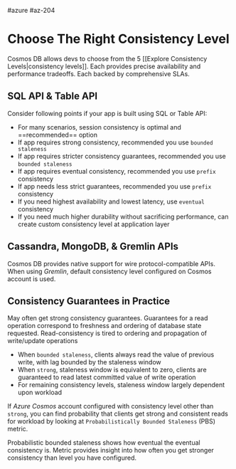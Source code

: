 #azure #az-204 

# Choose The Right Consistency Level
Cosmos DB allows devs to choose from the 5 [[Explore Consistency Levels|consistency levels]].
Each provides precise availability and performance tradeoffs.
Each backed by comprehensive SLAs.

## SQL API & Table API
Consider following points if your app is built using SQL or Table API:
- For many scenarios, session consistency is optimal and ==recommended== option
- If app requires strong consistency, recommended you use `bounded staleness`
- If app requires stricter consistency guarantees, recommended you use `bounded staleness`
- If app requires eventual consistency, recommended you use `prefix` consistency
- If app needs less strict guarantees, recommended you use `prefix` consistency
- If you need highest availability and lowest latency, use `eventual` consistency
- If you need much higher durability without sacrificing performance, can create custom consistency level at application layer

## Cassandra, MongoDB, & Gremlin APIs
Cosmos DB provides native support for wire protocol-compatible APIs.
When using *Gremlin*, default consistency level configured on Cosmos account is used.

## Consistency Guarantees in Practice
May often get strong consistency guarantees.
Guarantees for a read operation correspond to freshness and ordering of database state requested.
Read-consistency is tired to ordering and propagation of write/update operations
- When `bounded staleness`, clients always read the value of previous write, with lag bounded by the staleness window
- When `strong`, staleness window is equivalent to zero, clients are guaranteed to read latest committed value of write operation
- For remaining consistency levels, staleness window largely dependent upon workload

If *Azure Cosmos* account configured with consistency level other than `strong`, you can find probability that clients get strong and consistent reads for workload by looking at `Probabilistically Bounded Staleness` (PBS) metric.

Probabilistic bounded staleness shows how eventual the eventual consistency is.
Metric provides insight into how often you get stronger consistency than level you have configured.